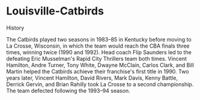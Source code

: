 # Louisville-Catbirds

History


The Catbirds played two seasons in 1983–85 in
Kentucky before moving to La Crosse, Wisconsin,
in which the team would reach the CBA finals
three times, winning twice (1990 and 1992).
Head coach Flip Saunders led to the defeating
Eric Musselman's Rapid City Thrillers team both
times. Vincent Hamilton, Andre Turner, Tony
White, Dwayne McClain, Carlos Clark, and Bill
Martin helped the Catbirds achieve their
franchise's first title in 1990. Two years
later, Vincent Hamilton, David Rivers, Mark
Davis, Kenny Battle, Derrick Gervin, and Brian
Rahilly took La Crosse to a second
championship. The team defected following the
1993–94 season.